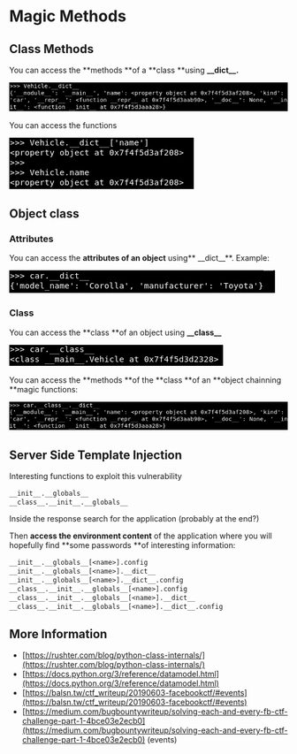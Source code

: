 # Magic Methods

## Class Methods

You can access the **methods **of a **class **using **\__dict\_\_.**

![](<../../.gitbook/assets/image (42).png>)

You can access the functions 

![](<../../.gitbook/assets/image (45).png>)

## Object class

### **Attributes**

You can access the **attributes of an object** using** \__dict\_\_**. Example:

![](<../../.gitbook/assets/image (41).png>)

### Class

You can access the **class **of an object using **\__class\_\_**

![](<../../.gitbook/assets/image (43).png>)

You can access the **methods **of the **class **of an **object chainning **magic functions:

![](<../../.gitbook/assets/image (44).png>)

## Server Side Template Injection

Interesting functions to exploit this vulnerability 

```
__init__.__globals__
__class__.__init__.__globals__
```

Inside the response search for the application (probably at the end?)

Then **access the environment content** of the application where you will hopefully find **some passwords **of interesting information:

```
__init__.__globals__[<name>].config
__init__.__globals__[<name>].__dict__
__init__.__globals__[<name>].__dict__.config
__class__.__init__.__globals__[<name>].config
__class__.__init__.__globals__[<name>].__dict__
__class__.__init__.__globals__[<name>].__dict__.config
```

## More Information

* [https://rushter.com/blog/python-class-internals/](https://rushter.com/blog/python-class-internals/)
* [https://docs.python.org/3/reference/datamodel.html](https://docs.python.org/3/reference/datamodel.html)
* [https://balsn.tw/ctf_writeup/20190603-facebookctf/#events](https://balsn.tw/ctf_writeup/20190603-facebookctf/#events)
* [https://medium.com/bugbountywriteup/solving-each-and-every-fb-ctf-challenge-part-1-4bce03e2ecb0](https://medium.com/bugbountywriteup/solving-each-and-every-fb-ctf-challenge-part-1-4bce03e2ecb0) (events)
